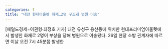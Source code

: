 ```yaml
---
categories: f
title: "대전 현대아울렛 화재…2명 구조돼 병원 이송"
---
```

[헤럴드경제=이권형&middot;최정호 기자] 대전 유성구 용산동에 위치한 현대프리미엄아울렛에서 발생한 화재로 2명이 부상을 당해 병원으로 이송됐다. 26일 현장 소방 관계자에 따르면 이날 오전 7시 45분쯤 발생한